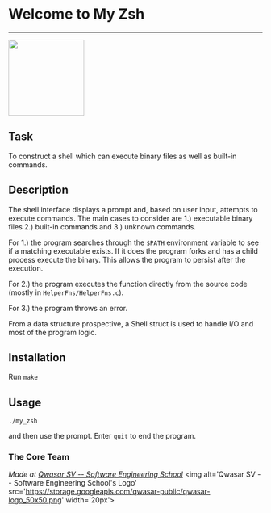 # Welcome to My Zsh
***

<img src="https://ih1.redbubble.net/image.524775325.0163/st,small,507x507-pad,600x600,f8f8f8.jpg" width="150"> 

## Task
To construct a shell which can execute binary files as well as built-in commands.

## Description
The shell interface displays a prompt and, based on user input, attempts to execute commands.
The main cases to consider are 1.) executable binary files 2.) built-in commands and 3.) unknown commands.

For 1.) the program searches through the ```$PATH``` environment variable to see if a matching executable exists. If it does
the program forks and has a child process execute the binary. This allows the program to persist after the execution.

For 2.) the program executes the function directly from the source code (mostly in ```HelperFns/HelperFns.c```).

For 3.) the program throws an error.

From a data structure prospective, a Shell struct is used to handle I/O and most of the program logic.

## Installation
Run ```make```

## Usage

```
./my_zsh
```

and then use the prompt. Enter ```quit``` to end the program.
### The Core Team


<span><i>Made at <a href='https://qwasar.io'>Qwasar SV -- Software Engineering School</a></i></span>
<span><img alt='Qwasar SV -- Software Engineering School's Logo' src='https://storage.googleapis.com/qwasar-public/qwasar-logo_50x50.png' width='20px'></span>

